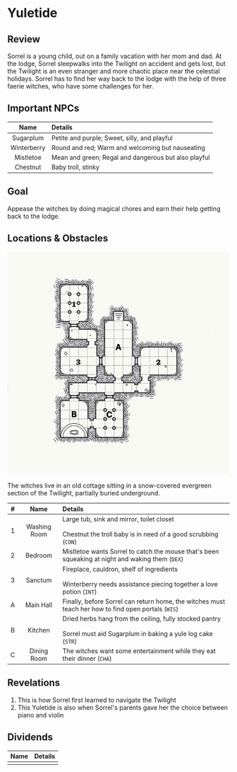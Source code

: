 # Yuletide

## Review
Sorrel is a young child, out on a family vacation with her mom and dad. At the lodge, Sorrel sleepwalks into the Twilight on accident and gets lost, but the Twilight is an even stranger and more chaotic place near the celestial holidays. Sorrel has to find her way back to the lodge with the help of three faerie witches, who have some challenges for her.

## Important NPCs

| Name | Details |
|:---:|:--- |
| Sugarplum | Petite and purple; Sweet, silly, and playful |
| Winterberry | Round and red; Warm and welcoming but nauseating |
| Mistletoe | Mean and green; Regal and dangerous but also playful |
| Chestnut | Baby troll, stinky |

## Goal
Appease the witches by doing magical chores and earn their help getting back to the lodge.

## Locations & Obstacles

![Map of the witches' house](images/yuletide.png)

The witches live in an old cottage sitting in a snow-covered evergreen section of the Twilight, partially buried underground.

| # | Name | Details |
|:---:|:---:|:--- |
| 1 | Washing Room | Large tub, sink and mirror, toilet closet<br/><br/>Chestnut the troll baby is in need of a good scrubbing (`CON`) |
| 2 | Bedroom | Mistletoe wants Sorrel to catch the mouse that's been squeaking at night and waking them (`DEX`) |
| 3 | Sanctum | Fireplace, cauldron, shelf of ingredients<br/><br/>Winterberry needs assistance piecing together a love potion (`INT`) |
| A | Main Hall | Finally, before Sorrel can return home, the witches must teach her how to find open portals (`WIS`) |
| B | Kitchen | Dried herbs hang from the ceiling, fully stocked pantry<br/><br/>Sorrel must aid Sugarplum in baking a yule log cake (`STR`) |
| C | Dining Room | The witches want some entertainment while they eat their dinner (`CHA`) |

## Revelations

1. This is how Sorrel first learned to navigate the Twilight
2. This Yuletide is also when Sorrel's parents gave her the choice between piano and violin

## Dividends

| Name | Details |
|:---:|:--- |
|  |  |
